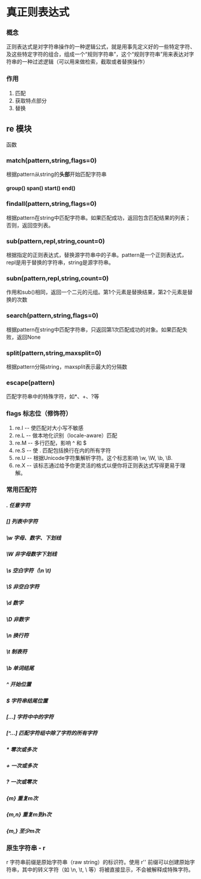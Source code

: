 # 真正则表达式

### 概念
正则表达式是对字符串操作的一种逻辑公式，就是用事先定义好的一些特定字符、及这些特定字符的组合，组成一个“规则字符串”，这个“规则字符串”用来表达对字符串的一种过滤逻辑（可以用来做检索，截取或者替换操作）
### 作用
1. 匹配
2. 获取特点部分
3. 替换

## re 模块
函数
### match(pattern,string,flags=0) 
根据pattern从string的**头部**开始匹配字符串
#### group() span() start() end()
### findall(pattern,string,flags=0)
根据pattern在string中匹配字符串。如果匹配成功，返回包含匹配结果的列表；否则，返回空列表。

### sub(pattern,repl,string,count=0)
根据指定的正则表达式，替换源字符串中的子串。pattern是一个正则表达式，repl是用于替换的字符串，string是源字符串。

### subn(pattern,repl,string,count=0)
作用和sub()相同，返回一个二元的元组。第1个元素是替换结果，第2个元素是替换的次数

### search(pattern,string,flags=0) 
根据pattern在string中匹配字符串，只返回第1次匹配成功的对象。如果匹配失败，返回None

### split(pattern,string,maxsplit=0)
根据pattern分隔string，maxsplit表示最大的分隔数

### escape(pattern) 
匹配字符串中的特殊字符，如*、+、?等

### flags 标志位（修饰符）
1. re.I -- 使匹配对大小写不敏感
2. re.L -- 做本地化识别（locale-aware）匹配
3. re.M -- 多行匹配，影响 ^ 和 $
4. re.S -- 使 . 匹配包括换行在内的所有字符
5. re.U -- 根据Unicode字符集解析字符。这个标志影响 \w, \W, \b, \B.
6. re.X -- 该标志通过给予你更灵活的格式以便你将正则表达式写得更易于理解。

### 常用匹配符
##### .         任意字符
##### []        列表中字符
##### \w        字母、数字、下划线
##### \W        非字母数字下划线
##### \s        空白字符（\n  \t)
##### \S        非空白字符
##### \d        数字
##### \D        非数字

##### \n        换行符
##### \t        制表符
##### \b        单词结尾
##### ^         开始位置
##### $         字符串结尾位置
##### [...]     字符中中的字符
##### [^...]    匹配字符组中除了字符的所有字符

##### *         零次或多次
##### +         一次或多次
##### ?         一次或零次
##### {m}       重复m次
##### {m,n}     重复m到n次
##### {m,}      至少m次
  
### 原生字符串 - r
r 字符串前缀是原始字符串（raw string）的标识符。使用 r'' 前缀可以创建原始字符串，其中的转义字符（如 \n, \t, \\ 等）将被直接显示，不会被解释成特殊字符。
